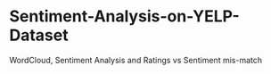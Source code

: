 # Sentiment-Analysis-on-YELP-Dataset
 WordCloud, Sentiment Analysis and Ratings vs Sentiment mis-match
